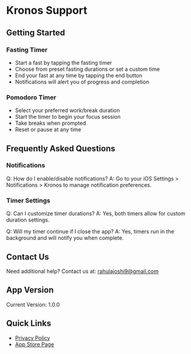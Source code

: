 # Kronos Support

## Getting Started

### Fasting Timer
- Start a fast by tapping the fasting timer
- Choose from preset fasting durations or set a custom time
- End your fast at any time by tapping the end button
- Notifications will alert you of progress and completion

### Pomodoro Timer
- Select your preferred work/break duration
- Start the timer to begin your focus session
- Take breaks when prompted
- Reset or pause at any time

## Frequently Asked Questions

### Notifications
Q: How do I enable/disable notifications?
A: Go to your iOS Settings > Notifications > Kronos to manage notification preferences.

### Timer Settings
Q: Can I customize timer durations?
A: Yes, both timers allow for custom duration settings.

Q: Will my timer continue if I close the app?
A: Yes, timers run in the background and will notify you when complete.

## Contact Us

Need additional help? Contact us at:
rahulajoshi9@gmail.com

## App Version
Current Version: 1.0.0

## Quick Links
- [Privacy Policy](index.md)
- [App Store Page](https://apps.apple.com/app/kronos)
